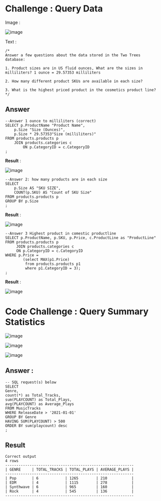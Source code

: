 # Challenge : Query Data
Image : 

![image](https://github.com/user-attachments/assets/502fcd65-f8fc-4620-9b87-f6d42ebd830f)

Text : 
```
/*
Answer a few questions about the data stored in the Two Trees database:

1. Product sizes are in US fluid ounces, What are the sizes in milliliters? 1 ounce = 29.57353 milliliters

2. How many different product SKUs are available in each size?

3. What is the highest priced product in the cosmetics product line?
*/
```

## Answer 
```
--Answer 1 ounce to milliliters (correct)
SELECT p.ProductName "Product Name",
	p.Size "Size (Ounces)",
    p.Size * 29.57353"Size (milliliters)"
FROM products.products p
    JOIN products.categories c
        ON p.CategoryID = c.CategoryID
;
``` 

**Result** : 

![image](https://github.com/user-attachments/assets/b793ef55-c140-49ef-9b07-8b8fb743901a)

```
--Answer 2: how many products are in each size 
SELECT
	p.Size AS "SKU SIZE",
    COUNT(p.SKU) AS "Count of SKU Size"
FROM products.products p  
GROUP BY p.Size 
;
```

**Result** :

![image](https://github.com/user-attachments/assets/9bca107a-87d3-473d-871c-c39dbc3bc7fd)

```
--Answer 3 Highest product in comestic productline
SELECT p.ProductName, p.SKU, p.Price, c.ProductLine as "ProductLine"
FROM products.products p 
	 JOIN products.categories c
	 ON p.CategoryID = c.CategoryID 
WHERE p.Price =
		(select MAX(p1.Price)
		 from products.products p1 
		 where p1.CategoryID = 3);
;
```

**Result** :

![image](https://github.com/user-attachments/assets/f6bf67d5-7c47-4c18-a621-074bb5ee4ca6)

# Code Challenge : Query Summary Statistics 
![image](https://github.com/user-attachments/assets/c3adb0b9-3b82-4be0-8e9f-6b5cbc65e02d)

![image](https://github.com/user-attachments/assets/907e325d-46a8-41e3-81a2-54065f498538)

![image](https://github.com/user-attachments/assets/bb743ea2-8d25-4bc2-b285-5268a71544ad)

## Answer : 
```
-- SQL request(s)‌‌‌‌‌‌‌‌‌‌‌‌‌‌ below 
SELECT 
Genre, 
count(*) as Total_Tracks, 
sum(PLAYCOUNT) as Total_Plays, 
avg(PLAYCOUNT) as Average_Plays 
FROM MusicTracks 
WHERE ReleaseDate > '2021-01-01' 
GROUP BY Genre 
HAVING SUM(PLAYCOUNT) > 500 
ORDER BY sum(playcount) desc 
;
```

## Result 
```
Correct output
4 rows
----------------------------------------------------------
| GENRE     | TOTAL_TRACKS | TOTAL_PLAYS | AVERAGE_PLAYS |
----------------------------------------------------------
| Pop       | 6            | 1265        | 210           |
| EDM       | 4            | 1115        | 278           |
| Synthwave | 6            | 965         | 160           |
| Rock      | 4            | 545         | 136           |
----------------------------------------------------------
```
